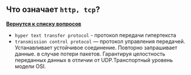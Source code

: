 ## Что означает `http, tcp`?

[**Вернутся к списку вопросов**](https://github.com/Torlopov-Andrey/hh_interview_ios/blob/master/readme.md)

* `hyper text transfer protocol` - протокол передачи гипертекста
* `transmission control protocol` — протокол управления передачей. Устанавливает устойчивое соединение. Повторно запрашивает данные.
в случае потери пакетов. Гарантируя целостность переданных данных в отличии от UDP.Транспортный уровень модели OSI.
